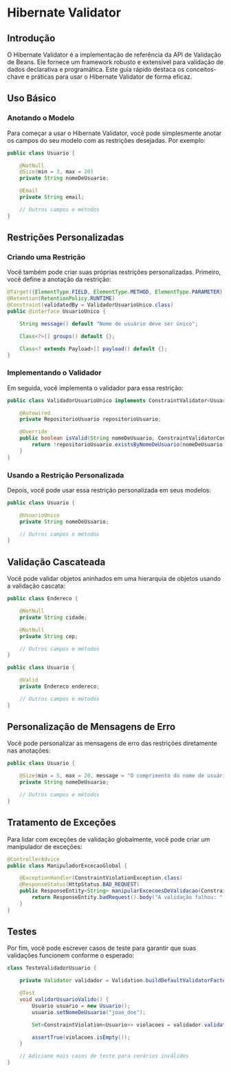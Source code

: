 # **Hibernate Validator**

## Introdução

O Hibernate Validator é a implementação de referência da API de Validação de Beans. Ele fornece um framework robusto e extensível para validação de dados declarativa e programática. Este guia rápido destaca os conceitos-chave e práticas para usar o Hibernate Validator de forma eficaz.

## Uso Básico

### Anotando o Modelo

Para começar a usar o Hibernate Validator, você pode simplesmente anotar os campos do seu modelo com as restrições desejadas. Por exemplo:

```java
public class Usuario {

    @NotNull
    @Size(min = 3, max = 20)
    private String nomeDeUsuario;

    @Email
    private String email;

    // Outros campos e métodos
}
```

## Restrições Personalizadas

### Criando uma Restrição

Você também pode criar suas próprias restrições personalizadas. Primeiro, você define a anotação da restrição:

```java
@Target({ElementType.FIELD, ElementType.METHOD, ElementType.PARAMETER})
@Retention(RetentionPolicy.RUNTIME)
@Constraint(validatedBy = ValidadorUsuarioUnico.class)
public @interface UsuarioUnico {

    String message() default "Nome de usuário deve ser único";

    Class<?>[] groups() default {};

    Class<? extends Payload>[] payload() default {};
}
```

### Implementando o Validador

Em seguida, você implementa o validador para essa restrição:

```java
public class ValidadorUsuarioUnico implements ConstraintValidator<UsuarioUnico, String> {

    @Autowired
    private RepositorioUsuario repositorioUsuario;

    @Override
    public boolean isValid(String nomeDeUsuario, ConstraintValidatorContext context) {
        return !repositorioUsuario.existsByNomeDeUsuario(nomeDeUsuario);
    }
}
```

### Usando a Restrição Personalizada

Depois, você pode usar essa restrição personalizada em seus modelos:

```java
public class Usuario {

    @UsuarioUnico
    private String nomeDeUsuario;

    // Outros campos e métodos
}
```

## Validação Cascateada

Você pode validar objetos aninhados em uma hierarquia de objetos usando a validação cascata:

```java
public class Endereco {

    @NotNull
    private String cidade;

    @NotNull
    private String cep;

    // Outros campos e métodos
}

public class Usuario {

    @Valid
    private Endereco endereco;

    // Outros campos e métodos
}
```

## Personalização de Mensagens de Erro

Você pode personalizar as mensagens de erro das restrições diretamente nas anotações:

```java
public class Usuario {

    @Size(min = 5, max = 20, message = "O comprimento do nome de usuário deve estar entre {min} e {max}")
    private String nomeDeUsuario;

    // Outros campos e métodos
}
```

## Tratamento de Exceções

Para lidar com exceções de validação globalmente, você pode criar um manipulador de exceções:

```java
@ControllerAdvice
public class ManipuladorExcecaoGlobal {

    @ExceptionHandler(ConstraintViolationException.class)
    @ResponseStatus(HttpStatus.BAD_REQUEST)
    public ResponseEntity<String> manipularExcecoesDeValidacao(ConstraintViolationException ex) {
        return ResponseEntity.badRequest().body("A validação falhou: " + ex.getMessage());
    }
}
```

## Testes

Por fim, você pode escrever casos de teste para garantir que suas validações funcionem conforme o esperado:

```java
class TesteValidadorUsuario {

    private Validator validador = Validation.buildDefaultValidatorFactory().getValidator();

    @Test
    void validarUsuarioValido() {
        Usuario usuario = new Usuario();
        usuario.setNomeDeUsuario("joao_doe");

        Set<ConstraintViolation<Usuario>> violacoes = validador.validate(usuario);

        assertTrue(violacoes.isEmpty());
    }

    // Adicione mais casos de teste para cenários inválidos
}
```
